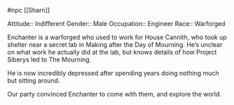 #npc [[Sharn]]

Attitude:: Indifferent
Gender:: Male
Occupation:: Engineer
Race:: Warforged

Enchanter is a warforged who used to work for House Cannith, who took up shelter near a secret lab in Making after the Day of Mourning. He’s unclear on what work he actually did at the lab, but knows details of how Project Siberys led to The Mourning.

He is now incredibly depressed after spending years doing nothing much but sitting around.

Our party convinced Enchanter to come with them, and explore the world.